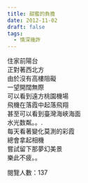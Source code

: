 ```yaml
---
title: 甜蜜的負擔
date: 2012-11-02
draft: false
tags:
  - 情深幾許
---
```

住家前陽台  
正對著西北方  
由於沒有高樓阻礙  
一望開闊無際  
可以看到遠方桃園機場  
飛機在落霞中起落飛翔  
甚至可以看到臺灣海峽海面  
水光数粼。。.  
每天看著變化莫測的彩霞  
總會拿起相機  
嘗試留下那夢幻美景  
樂此不疲。。  


閱覽人數：137
